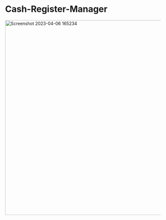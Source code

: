 # Cash-Register-Manager


<img width="629" alt="Screenshot 2023-04-06 165234" src="https://user-images.githubusercontent.com/65957472/230362886-b4338caa-5ba1-473f-b10b-a4e7d3f61bee.png">
